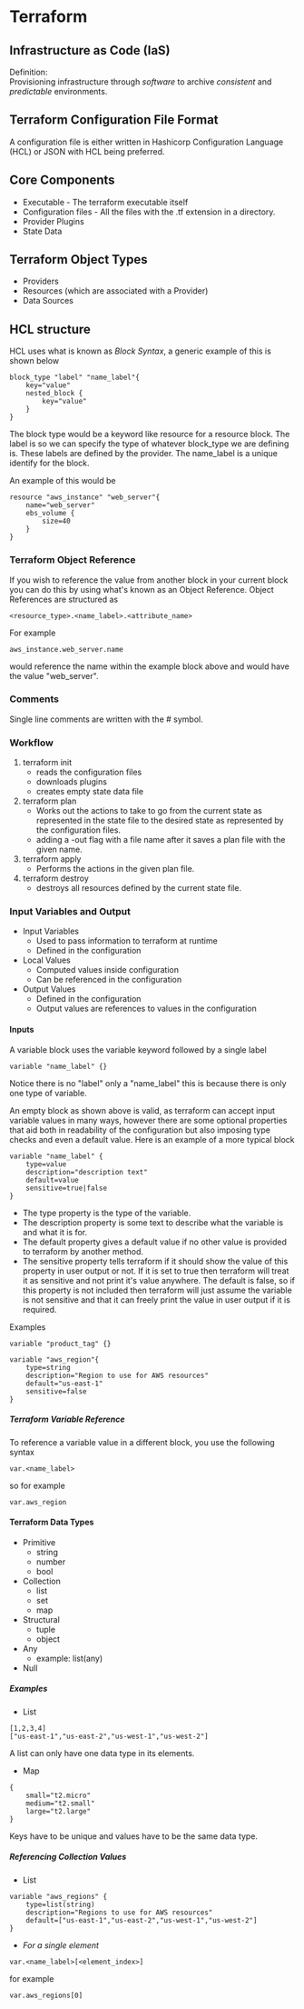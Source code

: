 # Terraform

## Infrastructure as Code (IaS)

Definition:  
Provisioning infrastructure through _software_ to archive _consistent_ and _predictable_ environments.

## Terraform Configuration File Format

A configuration file is either written in Hashicorp Configuration Language (HCL) or JSON with HCL being preferred.

## Core Components

- Executable - The terraform executable itself
- Configuration files - All the files with the .tf extension in a directory.
- Provider Plugins
- State Data

## Terraform Object Types

- Providers
- Resources (which are associated with a Provider)
- Data Sources

## HCL structure

HCL uses what is known as _Block Syntax_, a generic example of this is shown below

``` hcl
block_type "label" "name_label"{
    key="value"
    nested_block {
        key="value"
    }
}
```

The block type would be a keyword like resource for a resource block. The label is so we can specify the type of whatever block_type we are defining is. These labels are defined by the provider. The name_label is a unique identify for the block.

An example of this would be

``` hcl
resource "aws_instance" "web_server"{
    name="web_server"
    ebs_volume {
        size=40
    }
}
```

### Terraform Object Reference

If you wish to reference the value from another block in your current block you can do this by using what's known as an Object Reference. Object References are structured as

``` HCL
<resource_type>.<name_label>.<attribute_name>
```

For example

``` HCL
aws_instance.web_server.name
```

would reference the name within the example block above and would have the value "web_server".

### Comments

Single line comments are written with the # symbol.

### Workflow

1. terraform init
    - reads the configuration files
    - downloads plugins
    - creates empty state data file
2. terraform plan
    - Works out the actions to take to go from the current state as represented in the state file to the desired state as represented by the configuration files.
    - adding a -out flag with a file name after it saves a plan file with the given name.
3. terraform apply
    - Performs the actions in the given plan file.
4. terraform destroy
    - destroys all resources defined by the current state file.

### Input Variables and Output

- Input Variables
  - Used to pass information to terraform at runtime
  - Defined in the configuration
- Local Values
  - Computed values inside configuration
  - Can be referenced in the configuration
- Output Values
  - Defined in the configuration
  - Output values are references to values in the configuration

#### Inputs

A variable block uses the variable keyword followed by a single label

``` hcl
variable "name_label" {}
```

Notice there is no "label" only a "name_label" this is because there is only one type of variable.

An empty block as shown above is valid, as terraform can accept input variable values in many ways, however there are some optional properties that aid both in readability of the configuration but also imposing type checks and even a default value. Here is an example of a more typical block

``` hcl
variable "name_label" {
    type=value
    description="description text"
    default=value
    sensitive=true|false
}
```

- The type property is the type of the variable.
- The description property is some text to describe what the variable is and what it is for.
- The default property gives a default value if no other value is provided to terraform by another method.
- The sensitive property tells terraform if it should show the value of this property in user output or not. If it is set to true then terraform will treat it as sensitive and not print it's value anywhere. The default is false, so if this property is not included then terraform will just assume the variable is not sensitive and that it can freely print the value in user output if it is required.

Examples

``` hcl
variable "product_tag" {}
```

``` hcl
variable "aws_region"{
    type=string
    description="Region to use for AWS resources"
    default="us-east-1"
    sensitive=false
}
```

##### Terraform Variable Reference

To reference a variable value in a different block, you use the following syntax

``` hcl
var.<name_label>
```

so for example

``` hcl
var.aws_region
```

#### Terraform Data Types

- Primitive
  - string
  - number
  - bool
- Collection
  - list
  - set
  - map
- Structural
  - tuple
  - object
- Any
  - example: list(any)
- Null

##### Examples

- List


``` hcl
[1,2,3,4]
["us-east-1","us-east-2","us-west-1","us-west-2"]
```

A list can only have one data type in its elements.

- Map

``` hcl
{
    small="t2.micro"
    medium="t2.small"
    large="t2.large"
}
```

Keys have to be unique and values have to be the same data type.

##### Referencing Collection Values

- List

``` hcl
variable "aws_regions" {
    type=list(string)
    description="Regions to use for AWS resources"
    default=["us-east-1","us-east-2","us-west-1","us-west-2"]
}
```

- _For a single element_

``` hcl
var.<name_label>[<element_index>]
```

for example

``` hcl
var.aws_regions[0]
```
